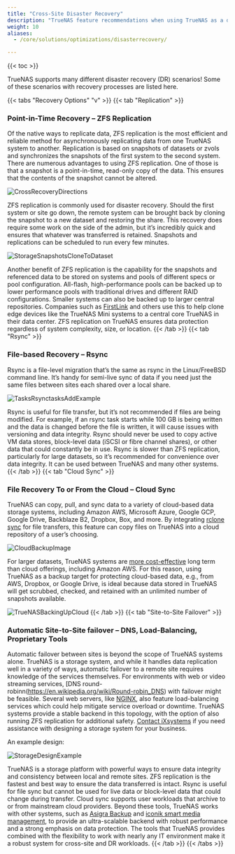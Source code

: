 ```yaml
---
title: "Cross-Site Disaster Recovery"
description: "TrueNAS feature recommendations when using TrueNAS as a disaster recovery solution."
weight: 10
aliases:
  - /core/solutions/optimizations/disasterrecovery/

---
```


{{< toc >}}

TrueNAS supports many different disaster recovery (DR) scenarios!
Some of these scenarios with recovery processes are listed here.

{{< tabs "Recovery Options" "v" >}}
{{< tab "Replication" >}}
### Point-in-Time Recovery – ZFS Replication

Of the native ways to replicate data, ZFS replication is the most efficient and reliable method for asynchronously replicating data from one TrueNAS system to another. Replication is based on snapshots of datasets or zvols and synchronizes the snapshots of the first system to the second system. There are numerous advantages to using ZFS replication. One of those is that a snapshot is a point-in-time, read-only copy of the data. This ensures that the contents of the snapshot cannot be altered.

![CrossRecoveryDirections](/images/Solutions/CrossRecoveryDirections.png)

ZFS replication is commonly used for disaster recovery.
Should the first system or site go down, the remote system can be brought back by cloning the snapshot to a new dataset and restoring the share.
This recovery does require some work on the side of the admin, but it’s incredibly quick and ensures that whatever was transferred is retained.
Snapshots and replications can be scheduled to run every few minutes.

![StorageSnapshotsCloneToDataset](/images/CORE/Storage/StorageSnapshotsCloneToDataset.png "Cloning a Snapshot")

Another benefit of ZFS replication is the capability for the snapshots and referenced data to be stored on systems and pools of different specs or pool configuration. All-flash, high-performance pools can be backed up to lower performance pools with traditional drives and different RAID configurations. Smaller systems can also be backed up to larger central repositories. Companies such as [FirstLink](https://www.ixsystems.com/Firstlink_CaseStudy_PDF) and others use this to help clone edge devices like the TrueNAS Mini systems to a central core TrueNAS in their data center. ZFS replication on TrueNAS ensures data protection regardless of system complexity, size, or location.
{{< /tab >}}
{{< tab "Rsync" >}}
### File-based Recovery – Rsync

Rsync is a file-level migration that’s the same as rsync in the Linux/FreeBSD command line. It’s handy for semi-live sync of data if you need just the same files between sites each shared over a local share.

![TasksRsynctasksAddExample](/images/CORE/Tasks/TasksRsynctasksAddExample.png "Example Rsync Task")

Rsync is useful for file transfer, but it’s not recommended if files are being modified. For example, if an rsync task starts while 100 GB is being written and the data is changed before the file is written, it will cause issues with versioning and data integrity. Rsync should never be used to copy active VM data stores, block-level data (iSCSI or fibre channel shares), or other data that could constantly be in use. Rsync is slower than ZFS replication, particularly for large datasets, so it’s recommended for convenience over data integrity. It can be used between TrueNAS and many other systems.
{{< /tab >}}
{{< tab "Cloud Sync" >}}
### File Recovery To or From the Cloud – Cloud Sync

TrueNAS can copy, pull, and sync data to a variety of cloud-based data storage systems, including Amazon AWS, Microsoft Azure, Google GCP, Google Drive, Backblaze B2, Dropbox, Box, and more. By integrating [rclone sync](https://rclone.org/commands/rclone_sync/) for file transfers, this feature can copy files on TrueNAS into a cloud repository of a user’s choosing.

![CloudBackupImage](/images/Solutions/CloudBackupImage.png)

For larger datasets, TrueNAS systems are [more cost-effective](https://www.ixsystems.com/blog/private-cloud-truenas/) long term than cloud offerings, including Amazon AWS. For this reason, using TrueNAS as a backup target for protecting cloud-based data, e.g., from AWS, Dropbox, or Google Drive, is ideal because data stored in TrueNAS will get scrubbed, checked, and retained with an unlimited number of snapshots available.

![TrueNASBackingUpCloud](/images/Solutions/TrueNASBackingUpCloud.png)
{{< /tab >}}
{{< tab "Site-to-Site Failover" >}}

### Automatic Site-to-Site failover – DNS, Load-Balancing, Proprietary Tools

Automatic failover between sites is beyond the scope of TrueNAS systems alone. TrueNAS is a storage system, and while it handles data replication well in a variety of ways, automatic failover to a remote site requires knowledge of the services themselves. For environments with web or video streaming services, [DNS round-robinn(https://en.wikipedia.org/wiki/Round-robin_DNS) with failover might be feasible. Several web servers, like [NGINX](https://docs.nginx.com/nginx/admin-guide/load-balancer/http-load-balancer/), also feature load-balancing services which could help mitigate service overload or downtime. TrueNAS systems provide a stable backend in this topology, with the option of also running ZFS replication for additional safety. [Contact iXsystems](https://www.ixsystems.com/contact-us/) if you need assistance with designing a storage system for your business.

An example design:

![StorageDesignExample](/images/Solutions/StorageDesignExample.png "Example Storage Design")

TrueNAS is a storage platform with powerful ways to ensure data integrity and consistency between local and remote sites. ZFS replication is the fastest and best way to ensure the data transferred is intact. Rsync is useful for file sync but cannot be used for live data or block-level data that could change during transfer. Cloud sync supports user workloads that archive to or from mainstream cloud providers. Beyond these tools, TrueNAS works with other systems, such as [Asigra Backup](https://www.asigra.com/) and [iconik smart media management](https://iconik.io/), to provide an ultra-scalable backend with robust performance and a strong emphasis on data protection. The tools that TrueNAS provides combined with the flexibility to work with nearly any IT environment make it a robust system for cross-site and DR workloads.
{{< /tab >}}
{{< /tabs >}}
